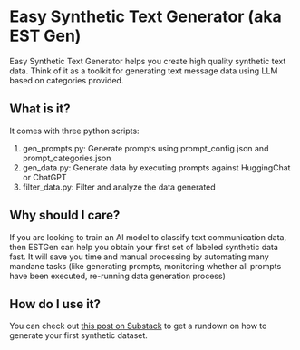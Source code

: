 # Easy Synthetic Text Generator (aka EST Gen)

Easy Synthetic Text Generator helps you create high quality synthetic text data. Think of it as a toolkit for generating text message data using LLM based on categories provided.

## What is it?
It comes with three python scripts:
1. gen_prompts.py: Generate prompts using prompt_config.json and prompt_categories.json
2. gen_data.py: Generate data by executing prompts against HuggingChat or ChatGPT
3. filter_data.py: Filter and analyze the data generated

## Why should I care?
If you are looking to train an AI model to classify text communication data, then ESTGen can help you obtain your first set of labeled synthetic data fast. It will save you time and manual processing by automating many mandane tasks (like generating prompts, monitoring whether all prompts have been executed, re-running data generation process)

## How do I use it?
You can check out [this post on Substack](https://substack.com/home/post/p-152629522) to get a rundown on how to generate your first synthetic dataset.

